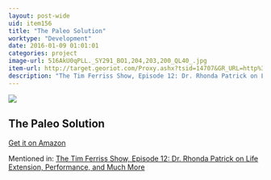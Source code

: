 ```yaml
---
layout: post-wide
uid: item156
title: "The Paleo Solution"
worktype: "Development"
date: 2016-01-09 01:01:01
categories: project
image-url: 516AkU0qPLL._SY291_BO1,204,203,200_QL40_.jpg
item-url: http://target.georiot.com/Proxy.ashx?tsid=14707&GR_URL=http%3A%2F%2Fwww.amazon.com%2FPaleo-Solution-Original-Human-Diet%2Fdp%2F0982565844%2F
description: "The Tim Ferriss Show, Episode 12: Dr. Rhonda Patrick on Life Extension, Performance, and Much More"
---
```

<a href="http://target.georiot.com/Proxy.ashx?tsid=14707&GR_URL=http%3A%2F%2Fwww.amazon.com%2FPaleo-Solution-Original-Human-Diet%2Fdp%2F0982565844%2F" target="blank"><img src="../../../../img/thumbs/516AkU0qPLL._SY291_BO1,204,203,200_QL40_.jpg" class="prod-img"></a>
<h2>The Paleo Solution</h2>
<p><a href="http://target.georiot.com/Proxy.ashx?tsid=14707&GR_URL=http%3A%2F%2Fwww.amazon.com%2FPaleo-Solution-Original-Human-Diet%2Fdp%2F0982565844%2F" target="blank">Get it on Amazon</a><p>
<p>Mentioned in: <a href="http://fourhourworkweek.com/2014/06/10/the-tim-ferriss-show-rhonda-patrick-life-extension/" target="blank">The Tim Ferriss Show, Episode 12: Dr. Rhonda Patrick on Life Extension, Performance, and Much More</a></p>
